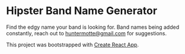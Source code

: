 # Hipster Band Name Generator

Find the edgy name your band is looking for. Band names being added constantly, reach out to [huntermotte@gmail.com](mailto:huntermotte@gmail.com) for suggestions.



This project was bootstrapped with [Create React App](https://github.com/facebookincubator/create-react-app).
